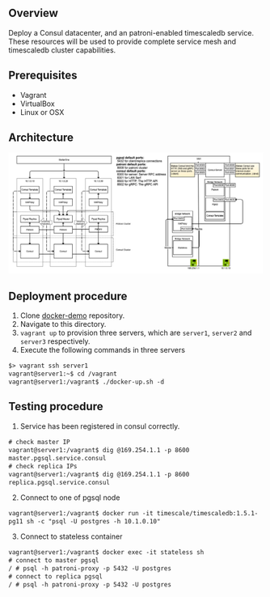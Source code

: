 ## Overview

Deploy a Consul datacenter, and an patroni-enabled timescaledb service. These resources will be used to provide complete service mesh and timescaledb cluster capabilities.

## Prerequisites

- Vagrant
- VirtualBox
- Linux or OSX

## Architecture

![](images/pgsql-cluster.png)

## Deployment procedure

1. Clone [docker-demo](https://github.com/jonascheng/docker-demo) repository.
2. Navigate to this directory.
3. `vagrant up` to provision three servers, which are `server1`, `server2` and `server3` respectively.
4. Execute the following commands in three servers

```console
$> vagrant ssh server1
vagrant@server1:~$ cd /vagrant
vagrant@server1:/vagrant$ ./docker-up.sh -d
```

## Testing procedure

1. Service has been registered in consul correctly.

```console
# check master IP
vagrant@server1:/vagrant$ dig @169.254.1.1 -p 8600 master.pgsql.service.consul
# check replica IPs
vagrant@server1:/vagrant$ dig @169.254.1.1 -p 8600 replica.pgsql.service.consul
```

2. Connect to one of pgsql node

```console
vagrant@server1:/vagrant$ docker run -it timescale/timescaledb:1.5.1-pg11 sh -c "psql -U postgres -h 10.1.0.10"
```

3. Connect to stateless container

```console
vagrant@server1:/vagrant$ docker exec -it stateless sh
# connect to master pgsql
/ # psql -h patroni-proxy -p 5432 -U postgres
# connect to replica pgsql
/ # psql -h patroni-proxy -p 5432 -U postgres
```